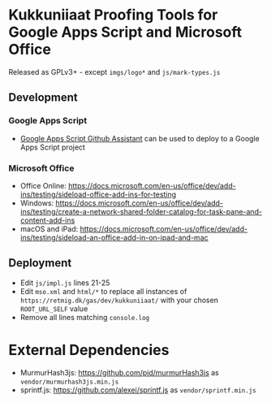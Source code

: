 # Kukkuniiaat Proofing Tools for Google Apps Script and Microsoft Office

Released as GPLv3+ - except `imgs/logo*` and `js/mark-types.js`

## Development
### Google Apps Script
* [Google Apps Script Github Assistant](https://chrome.google.com/webstore/detail/google-apps-script-github/lfjcgcmkmjjlieihflfhjopckgpelofo) can be used to deploy to a Google Apps Script project

### Microsoft Office
* Office Online: https://docs.microsoft.com/en-us/office/dev/add-ins/testing/sideload-office-add-ins-for-testing
* Windows: https://docs.microsoft.com/en-us/office/dev/add-ins/testing/create-a-network-shared-folder-catalog-for-task-pane-and-content-add-ins
* macOS and iPad: https://docs.microsoft.com/en-us/office/dev/add-ins/testing/sideload-an-office-add-in-on-ipad-and-mac

## Deployment
* Edit `js/impl.js` lines 21-25
* Edit `mso.xml` and `html/*` to replace all instances of `https://retmig.dk/gas/dev/kukkuniiaat/` with your chosen `ROOT_URL_SELF` value
* Remove all lines matching `console.log`

# External Dependencies
* MurmurHash3js: https://github.com/pid/murmurHash3js as `vendor/murmurhash3js.min.js`
* sprintf.js: https://github.com/alexei/sprintf.js as `vendor/sprintf.min.js`
